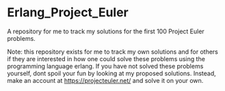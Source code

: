 # Erlang_Project_Euler
A repository for me to track my solutions for the first 100 Project Euler problems.

Note: this repository exists for me to track my own solutions and for others if they are interested in how one could solve these problems using the programming language erlang. If you have not solved these problems yourself, dont spoil your fun by looking at my proposed solutions. Instead, make an account at https://projecteuler.net/ and solve it on your own.

